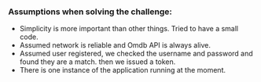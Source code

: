 ### Assumptions when solving the challenge:

* Simplicity is more important than other things. Tried to have a small code.
* Assumed network is reliable and Omdb API is always alive.
* Assumed user registered, we checked the username and password and found they are a match. then we issued a token.
* There is one instance of the application running at the moment.
  